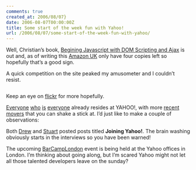 ```yaml
---
comments: true
created_at: 2006/08/07}
date: 2006-08-07T00:00:00Z
title: Some start of the week fun with Yahoo!
url: /2006/08/07/some-start-of-the-week-fun-with-yahoo/
---
```


<p>
Well, Christian’s book, <a href="http://www.beginningjavascript.com">Begining Javascript with DOM Scripting and Ajax</a> is out and, as of writing this <a href="http://www.amazon.co.uk/gp/product/1590596803/202-8465886-9794241?v=glance&#38;n=266239">Amazon UK</a> only have four copies left so hopefully that’s a good sign.

</p>
<p>
A quick competition on the site peaked my amusometer and I couldn’t resist.

</p>
<p>
<img src="http://static.flickr.com/97/209018272_66abe7c6ea.jpg?v=0" alt="" />

</p>
<p>
Keep an eye on <a href="http://flickr.com/photos/tags/newcoverforbeginningjavascript/">flickr</a> for more hopefully.

</p>
<p>
<a href="http://simon.incutio.com/">Everyone</a> <a href="http://www.wait-till-i.com">who</a> <a href="http://www.paulhammond.org/journal/">is</a> <a href="http://cackhanded.net/">everyone</a> already resides at YAHOO!, with more <a href="http://allinthehead.com/">recent</a> <a href="http://muffinresearch.co.uk/">movers</a> that you can shake a stick at. I’d just like to make a couple of observations:

</p>
<p>
Both <a href="http://allinthehead.com/retro/297/joining-yahoo">Drew</a> and <a href="http://muffinresearch.co.uk/archives/2006/07/12/joining-yahoo/">Stuart</a> posted posts titled <strong>Joining Yahoo!</strong>. The brain washing obviously starts in the interviews so you have been warned!

</p>
<p>
The upcoming <a href="http://barcamp.org/BarCampLondon">BarCampLondon</a> event is being held at the Yahoo offices in London. I’m thinking about going along, but I’m scared Yahoo might not let all those talented developers leave on the sunday?

</p>
